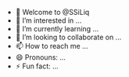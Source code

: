 - 👋 Welcome to @SSiLiq
- 👀 I’m interested in ...
- 🌱 I’m currently learning ...
- 💞️ I’m looking to collaborate on ...
- 📫 How to reach me ...
- 😄 Pronouns: ...
- ⚡ Fun fact: ...

<!---
SSiLiq/SSiLiq is a ✨ special ✨ repository because its `README.md` (this file) appears on your GitHub profile.
You can click the Preview link to take a look at your changes.
--->
